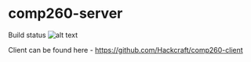 # comp260-server

Build status ![alt text](https://travis-ci.org/Hackcraft/comp260-server.svg?branch=master "Build status")

Client can be found here - https://github.com/Hackcraft/comp260-client
